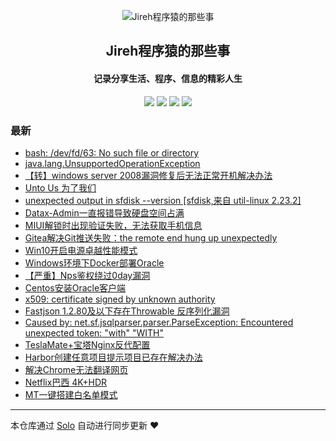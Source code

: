 <p align="center"><img alt="Jireh程序猿的那些事" src="https://img.hacpai.com/avatar/1532946657098_1532946825204.jpeg"></p><h2 align="center">
Jireh程序猿的那些事
</h2>

<h4 align="center">记录分享生活、程序、信息的精彩人生</h4>
<p align="center"><a title="Jireh程序猿的那些事" target="_blank" href="https://github.com/Jireh012/solo-blog"><img src="https://img.shields.io/github/last-commit/Jireh012/solo-blog.svg?style=flat-square&color=FF9900"></a>
<a title="GitHub repo size in bytes" target="_blank" href="https://github.com/Jireh012/solo-blog"><img src="https://img.shields.io/github/repo-size/Jireh012/solo-blog.svg?style=flat-square"></a>
<a title="Solo Version" target="_blank" href="https://github.com/88250/solo/releases"><img src="https://img.shields.io/badge/solo-4.4.0-f1e05a.svg?style=flat-square&color=blueviolet"></a>
<a title="Hits" target="_blank" href="https://github.com/88250/hits"><img src="https://hits.b3log.org/Jireh012/solo-blog.svg"></a></p>

### 最新

* [bash: /dev/fd/63: No such file or directory](http://localhost/articles/2025/06/21/1750488912797.html)
* [java.lang.UnsupportedOperationException](http://localhost/articles/2024/01/22/1705915256003.html)
* [【转】windows server 2008漏洞修复后无法正常开机解决办法](http://localhost/articles/2024/01/09/1704791053220.html)
* [Unto  Us 为了我们](http://localhost/articles/2023/11/28/1701176775697.html)
* [unexpected output in sfdisk --version [sfdisk,来自 util-linux 2.23.2]](http://localhost/articles/2023/11/07/1699337880766.html)
* [Datax-Admin一直报错导致硬盘空间占满](http://localhost/articles/2023/08/07/1691401519359.html)
* [MIUI解锁时出现验证失败，无法获取手机信息](http://localhost/articles/2023/08/01/1690853676997.html)
* [Gitea解决Git推送失败：the remote end hung up unexpectedly](http://localhost/articles/2023/07/07/1688710630734.html)
* [Win10开启电源卓越性能模式](http://localhost/articles/2022/09/09/1662701998967.html)
* [Windows环境下Docker部署Oracle](http://localhost/articles/2022/08/24/1661311191697.html)
* [【严重】Nps鉴权绕过0day漏洞](http://localhost/articles/2022/08/10/1660122191957.html)
* [Centos安装Oracle客户端](http://localhost/articles/2022/06/24/1656061883986.html)
* [x509: certificate signed by unknown authority](http://localhost/articles/2022/06/17/1655450501367.html)
* [Fastjson 1.2.80及以下存在Throwable 反序列化漏洞](http://localhost/articles/2022/05/24/1653360770593.html)
* [Caused by: net.sf.jsqlparser.parser.ParseException: Encountered unexpected token: "with" "WITH"](http://localhost/articles/2022/04/01/1648806706513.html)
* [TeslaMate+宝塔Nginx反代配置](http://localhost/articles/2022/03/31/1648692344568.html)
* [Harbor创建任意项目提示项目已存在解决办法](http://localhost/articles/2022/03/04/1646363168512.html)
* [解决Chrome无法翻译网页](http://localhost/articles/2022/02/17/1645060512804.html)
* [Netflix巴西 4K+HDR](http://localhost/articles/2022/01/17/1642389833430.html)
* [MT一键搭建白名单模式](http://localhost/articles/2022/01/10/1641782164468.html)



---

本仓库通过 [Solo](https://github.com/88250/solo) 自动进行同步更新 ❤️ 